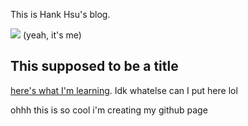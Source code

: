 This is Hank Hsu's blog. 

![](images/photo.png)
(yeah, it's me)

## This supposed to be a title

[here's what I'm learning](https://sp25.datastructur.es/). Idk whatelse can I put here lol

ohhh this is so cool i'm creating my github page
